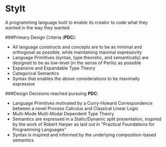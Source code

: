 # Stylt

A programming language built to enable its creator to code what they wanted in the way they wanted.

###Primary Design Criteria (**PDC**):
  
  - All language constructs and concepts are to be as minimal and orthogonal as possible, while maintaining maximal expressivity
  - Language Primitives (syntax, type theoretic, and semantically) are designed to be as low-level (in the sense of Perlis) as possible
  - Expansive and Expandable Type Theory
  - Categorical Semantics
  - Syntax that enables the above considerations to be maximally expressive

###Design Decisions reached pursuing **PDC**:

  - Language Primitives motivated by a Curry-Howard Correspondence between a novel Process Calculus and Classical Linear Logic
  - Multi-Mode Multi-Modal Dependent Type Theory
  - Semantics are expressed in a Static/Dynamic split presentation, inspired by the work of Robert Harper as laid out in "Practical Foundations for Programming Languages"
  - Syntax is inspired and informed by the underlying composition-based semantics 